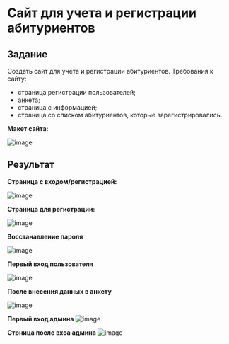 # Сайт для учета и регистрации абитуриентов #

## Задание ## 
Создать сайт для учета и регистрации абитуриентов.
Требования к сайту:
- страница регистрации пользователей;
- анкета;
- страница с информацией;
- страница со списком абитуриентов, которые зарегистрировались.

**Макет сайта:**

![image](https://github.com/user-attachments/assets/d87bd78b-21a8-49be-942d-3c7725c8b144)

## Результат ##

**Страница с входом/регистрацией:**

![image](https://github.com/user-attachments/assets/341c85d7-458f-4c82-9e87-0e453355c72b)

**Страница для регистрации:**

![image](https://github.com/user-attachments/assets/3e1d4111-9da7-4044-bbd6-99d7b95e8813)

**Восстанавление пароля**

![image](https://github.com/user-attachments/assets/4be3e3a5-8d48-437d-acd3-e1539fea9d87)

**Первый вход пользователя**

![image](https://github.com/user-attachments/assets/def80cdb-1fbc-4e32-8970-b248b9686a54)

**После внесения данных в анкету**

![image](https://github.com/user-attachments/assets/d2dbb359-b23e-4394-9440-f8df173da44e)

**Первый вход админа**
![image](https://github.com/user-attachments/assets/ec12bb13-23b3-4737-8825-e6a20e9aac08)

**Стрница после вхоа админа**
![image](https://github.com/user-attachments/assets/d2f75d82-46bd-4922-be54-1affde773e95)





